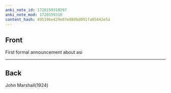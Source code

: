 ```yaml
---
anki_note_id: 1720159310297
anki_note_mod: 1720159310
content_hash: 495196e429e07e080bd091fa05442e5a
---
```


## Front

First formal announcement about asi

<hr/>

## Back

John Marshall(1924)